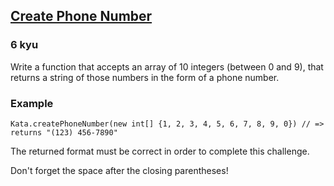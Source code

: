 <h2><a href=https://www.codewars.com/kata/525f50e3b73515a6db000b83/train/java/67bc5bb01016e8bc0108d93b target="_blank">Create Phone Number</a></h2><h3>6 kyu</h3><p>Write a function that accepts an array of 10 integers (between 0 and 9), that returns a string of those numbers in the form of a phone number.</p><h3 id="example">Example</h3><pre style="display: none;"><code class="language-javascript"><span class="cm-variable">createPhoneNumber</span>([<span class="cm-number">1</span>, <span class="cm-number">2</span>, <span class="cm-number">3</span>, <span class="cm-number">4</span>, <span class="cm-number">5</span>, <span class="cm-number">6</span>, <span class="cm-number">7</span>, <span class="cm-number">8</span>, <span class="cm-number">9</span>, <span class="cm-number">0</span>]) <span class="cm-comment">// =&gt; returns "(123) 456-7890"</span></code></pre><pre style="display: none;"><code class="language-cpp"><span class="cm-variable">createPhoneNumber</span>(<span class="cm-type">int</span>[<span class="cm-number">10</span>]{<span class="cm-number">1</span>, <span class="cm-number">2</span>, <span class="cm-number">3</span>, <span class="cm-number">4</span>, <span class="cm-number">5</span>, <span class="cm-number">6</span>, <span class="cm-number">7</span>, <span class="cm-number">8</span>, <span class="cm-number">9</span>, <span class="cm-number">0</span>}) <span class="cm-comment">// =&gt; returns "(123) 456-7890"</span></code></pre><pre style="display: none;"><code class="language-crystal"><span class="cm-variable">create_phone_number</span>([<span class="cm-number">1</span>, <span class="cm-number">2</span>, <span class="cm-number">3</span>, <span class="cm-number">4</span>, <span class="cm-number">5</span>, <span class="cm-number">6</span>, <span class="cm-number">7</span>, <span class="cm-number">8</span>, <span class="cm-number">9</span>, <span class="cm-number">0</span>]) <span class="cm-comment"># =&gt; returns "(123) 456-7890"</span></code></pre><pre style="display: none;"><code class="language-ruby"><span class="cm-variable">createPhoneNumber</span>([<span class="cm-number">1</span>, <span class="cm-number">2</span>, <span class="cm-number">3</span>, <span class="cm-number">4</span>, <span class="cm-number">5</span>, <span class="cm-number">6</span>, <span class="cm-number">7</span>, <span class="cm-number">8</span>, <span class="cm-number">9</span>, <span class="cm-number">0</span>]) <span class="cm-comment"># =&gt; returns "(123) 456-7890"</span></code></pre><pre style="display: none;"><code class="language-coffeescript"><span class="cm-variable">createPhoneNumber</span><span class="cm-punctuation">(</span><span class="cm-punctuation">[</span><span class="cm-number">1</span><span class="cm-punctuation">,</span> <span class="cm-number">2</span><span class="cm-punctuation">,</span> <span class="cm-number">3</span><span class="cm-punctuation">,</span> <span class="cm-number">4</span><span class="cm-punctuation">,</span> <span class="cm-number">5</span><span class="cm-punctuation">,</span> <span class="cm-number">6</span><span class="cm-punctuation">,</span> <span class="cm-number">7</span><span class="cm-punctuation">,</span> <span class="cm-number">8</span><span class="cm-punctuation">,</span> <span class="cm-number">9</span><span class="cm-punctuation">,</span> <span class="cm-number">0</span><span class="cm-punctuation">]</span><span class="cm-punctuation">)</span> <span class="cm-comment"># =&gt; returns "(123) 456-7890"</span></code></pre><pre><code class="language-java"><span class="cm-variable">Kata</span>.<span class="cm-variable">createPhoneNumber</span>(<span class="cm-keyword">new</span> <span class="cm-type">int</span>[] {<span class="cm-number">1</span>, <span class="cm-number">2</span>, <span class="cm-number">3</span>, <span class="cm-number">4</span>, <span class="cm-number">5</span>, <span class="cm-number">6</span>, <span class="cm-number">7</span>, <span class="cm-number">8</span>, <span class="cm-number">9</span>, <span class="cm-number">0</span>}) <span class="cm-comment">// =&gt; returns "(123) 456-7890"</span></code></pre><pre style="display: none;"><code class="language-dart"><span class="cm-variable">createPhoneNumber</span>([<span class="cm-number">1</span>, <span class="cm-number">2</span>, <span class="cm-number">3</span>, <span class="cm-number">4</span>, <span class="cm-number">5</span>, <span class="cm-number">6</span>, <span class="cm-number">7</span>, <span class="cm-number">8</span>, <span class="cm-number">9</span>, <span class="cm-number">0</span>]) <span class="cm-comment">// =&gt; returns "(123) 456-7890"</span></code></pre><pre style="display: none;"><code class="language-haskell"><span class="cm-variable">createPhoneNumber</span> [<span class="cm-number">1</span>,<span class="cm-number">2</span>,<span class="cm-number">3</span>,<span class="cm-number">4</span>,<span class="cm-number">5</span>,<span class="cm-number">6</span>,<span class="cm-number">7</span>,<span class="cm-number">8</span>,<span class="cm-number">9</span>,<span class="cm-number">0</span>] <span class="cm-comment">-- =&gt; returns "(123) 456-7890"</span></code></pre><pre style="display: none;"><code class="language-csharp"><span class="cm-variable">Kata</span>.<span class="cm-variable">CreatePhoneNumber</span>(<span class="cm-keyword">new</span> <span class="cm-type">int</span>[] {<span class="cm-number">1</span>, <span class="cm-number">2</span>, <span class="cm-number">3</span>, <span class="cm-number">4</span>, <span class="cm-number">5</span>, <span class="cm-number">6</span>, <span class="cm-number">7</span>, <span class="cm-number">8</span>, <span class="cm-number">9</span>, <span class="cm-number">0</span>}) <span class="cm-comment">// =&gt; returns "(123) 456-7890"</span></code></pre><pre style="display: none;"><code class="language-fsharp"><span class="cm-variable">createPhoneNumber</span> [<span class="cm-number">1</span>; <span class="cm-number">2</span>; <span class="cm-number">3</span>; <span class="cm-number">4</span>; <span class="cm-number">5</span>; <span class="cm-number">6</span>; <span class="cm-number">7</span>; <span class="cm-number">8</span>; <span class="cm-number">9</span>; <span class="cm-number">0</span>] <span class="cm-comment">// =&gt; returns "(123) 456-7890"</span></code></pre><pre style="display: none;"><code class="language-python"><span class="cm-variable">create_phone_number</span>([<span class="cm-number">1</span>, <span class="cm-number">2</span>, <span class="cm-number">3</span>, <span class="cm-number">4</span>, <span class="cm-number">5</span>, <span class="cm-number">6</span>, <span class="cm-number">7</span>, <span class="cm-number">8</span>, <span class="cm-number">9</span>, <span class="cm-number">0</span>]) <span class="cm-comment"># =&gt; returns "(123) 456-7890"</span></code></pre><pre style="display: none;"><code class="language-scala"><span class="cm-variable">Kata</span>.<span class="cm-variable">createPhoneNumber</span>(<span class="cm-type">Seq</span>(<span class="cm-number">1</span>, <span class="cm-number">2</span>, <span class="cm-number">3</span>, <span class="cm-number">4</span>, <span class="cm-number">5</span>, <span class="cm-number">6</span>, <span class="cm-number">7</span>, <span class="cm-number">8</span>, <span class="cm-number">9</span>, <span class="cm-number">0</span>)) <span class="cm-operator">#</span> <span class="cm-operator">=&gt;</span> <span class="cm-variable">returns</span> <span class="cm-string">"(123) 456-7890"</span></code></pre><pre style="display: none;"><code class="language-php"><span class="cm-variable">createPhoneNumber</span>([<span class="cm-number">1</span>,<span class="cm-number">2</span>,<span class="cm-number">3</span>,<span class="cm-number">4</span>,<span class="cm-number">5</span>,<span class="cm-number">6</span>,<span class="cm-number">7</span>,<span class="cm-number">8</span>,<span class="cm-number">9</span>,<span class="cm-number">0</span>]); <span class="cm-comment">// =&gt; returns "(123) 456-7890"</span></code></pre><pre style="display: none;"><code class="language-f#">createPhoneNumber [1; 2; 3; 4; 5; 6; 7; 8; 9; 0] // =&gt; returns "(123) 456-7890"</code></pre><pre style="display: none;"><code class="language-clojure"><span class="cm-bracket">(</span><span class="cm-builtin">create-phone-number</span> <span class="cm-bracket">[</span><span class="cm-number">1</span> <span class="cm-number">2</span> <span class="cm-number">3</span> <span class="cm-number">4</span> <span class="cm-number">5</span> <span class="cm-number">6</span> <span class="cm-number">7</span> <span class="cm-number">8</span> <span class="cm-number">9</span> <span class="cm-number">0</span><span class="cm-bracket">]</span><span class="cm-bracket">)</span> <span class="cm-comment">;; =&gt; returns "(123) 456-7890"</span></code></pre><pre style="display: none;"><code class="language-rust"><span class="cm-variable">create_phone_number</span>(&amp;[<span class="cm-number">1</span>,<span class="cm-number">2</span>,<span class="cm-number">3</span>,<span class="cm-number">4</span>,<span class="cm-number">5</span>,<span class="cm-number">6</span>,<span class="cm-number">7</span>,<span class="cm-number">8</span>,<span class="cm-number">9</span>,<span class="cm-number">0</span>]); <span class="cm-comment">// returns "(123) 456-7890"</span></code></pre><pre style="display: none;"><code class="language-go"><span class="cm-variable">CreatePhoneNumber</span>([<span class="cm-number">10</span>]<span class="cm-keyword">uint</span>{<span class="cm-number">1</span>,<span class="cm-number">2</span>,<span class="cm-number">3</span>,<span class="cm-number">4</span>,<span class="cm-number">5</span>,<span class="cm-number">6</span>,<span class="cm-number">7</span>,<span class="cm-number">8</span>,<span class="cm-number">9</span>,<span class="cm-number">0</span>})  <span class="cm-comment">// returns "(123) 456-7890"</span></code></pre><pre style="display: none;"><code class="language-c"><span class="cm-variable">create_phone_number</span>(<span class="cm-variable">phnum</span>, (<span class="cm-keyword">const</span> <span class="cm-type">unsigned</span> <span class="cm-type">char</span>[]){<span class="cm-number">1</span>,<span class="cm-number">2</span>,<span class="cm-number">3</span>,<span class="cm-number">4</span>,<span class="cm-number">5</span>,<span class="cm-number">6</span>,<span class="cm-number">7</span>,<span class="cm-number">8</span>,<span class="cm-number">9</span>,<span class="cm-number">0</span>});    <span class="cm-comment">/* phnum &lt;- "(123) 456-7890" */</span></code></pre><pre style="display: none;"><code class="language-nasm"><span class="cm-tag">phnum:</span>  <span class="cm-tag">resb</span> <span class="cm-number">15</span><span class="cm-tag">nums:</span>   <span class="cm-tag">db</span>  <span class="cm-number">1</span>,<span class="cm-number">2</span>,<span class="cm-number">3</span>,<span class="cm-number">4</span>,<span class="cm-number">5</span>,<span class="cm-number">6</span>,<span class="cm-number">7</span>,<span class="cm-number">8</span>,<span class="cm-number">9</span>,<span class="cm-number">0</span><span class="cm-keyword">mov</span> <span class="cm-builtin">rdi</span>, phnum<span class="cm-keyword">mov</span> <span class="cm-builtin">rsi</span>, nums<span class="cm-keyword">call</span> create_phone_number  <span class="cm-comment">; RAX &lt;- phnum &lt;- "(123) 456-7890" </span></code></pre><pre style="display: none;"><code class="language-typescript"><span class="cm-variable">createPhoneNumber</span>([<span class="cm-number">1</span>, <span class="cm-number">2</span>, <span class="cm-number">3</span>, <span class="cm-number">4</span>, <span class="cm-number">5</span>, <span class="cm-number">6</span>, <span class="cm-number">7</span>, <span class="cm-number">8</span>, <span class="cm-number">9</span>, <span class="cm-number">0</span>]) <span class="cm-comment">// =&gt; returns "(123) 456-7890"</span></code></pre><pre style="display: none;"><code class="language-julia"><span class="cm-variable">createphonenumber</span>([<span class="cm-number">1</span>, <span class="cm-number">2</span>, <span class="cm-number">3</span>, <span class="cm-number">4</span>, <span class="cm-number">5</span>, <span class="cm-number">6</span>, <span class="cm-number">7</span>, <span class="cm-number">8</span>, <span class="cm-number">9</span>, <span class="cm-number">0</span>]) <span class="cm-comment"># -&gt; returns "(123) 456-7890"</span></code></pre><pre style="display: none;"><code class="language-cfml"><span class="cm-variable">createPhoneNumber</span>( [<span class="cm-number">1</span>, <span class="cm-number">2</span>, <span class="cm-number">3</span>, <span class="cm-number">4</span>, <span class="cm-number">5</span>, <span class="cm-number">6</span>, <span class="cm-number">7</span>, <span class="cm-number">8</span>, <span class="cm-number">9</span>, <span class="cm-number">0</span>] ) <span class="cm-comment">// =&gt; returns "(123) 456-7890"</span></code></pre><pre style="display: none;"><code class="language-factor"><span class="cm-keyword">{</span> <span class="cm-number">1 2</span> <span class="cm-number">3 4</span> <span class="cm-number">5 6</span> <span class="cm-number">7 8</span> <span class="cm-number">9 0</span> <span class="cm-keyword">}</span> <span class="cm-variable">create-phone-number</span> <span class="cm-comment">! returns "(123) 456-7890"</span></code></pre><pre style="display: none;"><code class="language-lua"><span class="cm-variable">create_phone_number</span>({ <span class="cm-number">1</span>,<span class="cm-number">2</span>,<span class="cm-number">3</span>,<span class="cm-number">4</span>,<span class="cm-number">5</span>,<span class="cm-number">6</span>,<span class="cm-number">7</span>,<span class="cm-number">8</span>,<span class="cm-number">9</span>,<span class="cm-number">0</span> }) <span class="cm-comment">-- =&gt; returns "(123) 456-7890"</span></code></pre><p>The returned format must be correct in order to complete this challenge.</p><p>Don't forget the space after the closing parentheses!</p>
